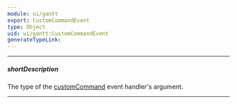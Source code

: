 ```yaml
---
module: ui/gantt
export: CustomCommandEvent
type: Object
uid: ui/gantt:CustomCommandEvent
generateTypeLink: 
---
```

---
##### shortDescription
The type of the [customCommand]({basewidgetpath}/Events/#customCommand) event handler's argument.

---
<!-- Description goes here -->